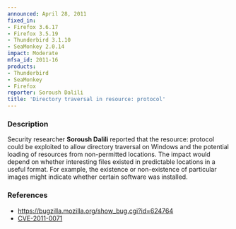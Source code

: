 ```yaml
---
announced: April 28, 2011
fixed_in:
- Firefox 3.6.17
- Firefox 3.5.19
- Thunderbird 3.1.10
- SeaMonkey 2.0.14
impact: Moderate
mfsa_id: 2011-16
products:
- Thunderbird
- SeaMonkey
- Firefox
reporter: Soroush Dalili
title: 'Directory traversal in resource: protocol'
---
```


<h3>Description</h3>

<p>Security researcher <strong>Soroush Dalili</strong> reported that
the resource: protocol could be exploited to allow directory traversal
on Windows and the potential loading of resources from non-permitted
locations. The impact would depend on whether interesting files existed
in predictable locations in a useful format. For example, the existence
or non-existence of particular images might indicate whether certain
software was installed.</p>

<h3>References</h3>

<ul>
  <li><a href="https://bugzilla.mozilla.org/show_bug.cgi?id=624764">https://bugzilla.mozilla.org/show_bug.cgi?id=624764</a></li>
  <li><a class="ex-ref" href="http://cve.mitre.org/cgi-bin/cvename.cgi?name=CVE-2011-0071">CVE-2011-0071</a></li>
</ul>




